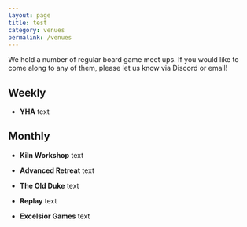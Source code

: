 ```yaml
---
layout: page
title: test
category: venues
permalink: /venues
---
```


We hold a number of regular board game meet ups. If you would like to come along to any of them, please let us know via Discord or email!

## __Weekly__
- **YHA**
text

## __Monthly__

- **Kiln Workshop**
text

- **Advanced Retreat**
text

- **The Old Duke**
text

- **Replay**
text

- **Excelsior Games**
text
